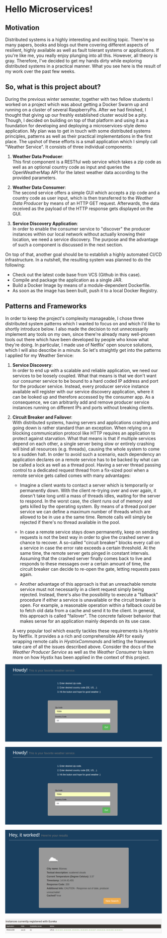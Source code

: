 
# Hello Microservices!

## Motivation

Distributed systems is a highly interesting and exciting topic. There're so many papers,
books and blogs out there covering different aspects of resilient, highly available as well as fault
tolerant systems or applications. If you're like me, you really enjoy plunging into all this.
However, all theory is gray. Therefore, I've decided to get my hands dirty while exploring
distributed systems in a practical manner. What you see here is the result of my work over the past few weeks.


## So, what is this project about?
During the previous winter semester, together with two fellow students I worked on a project which was about 
getting a Docker Swarm up and running on a cluster of several RaspberryPis. After we had finished, I thought that giving up our
freshly established cluster would be a pity. Though, I decided on building on top of that platform
and using it as a foundation for developing and deploying a microservices-style demo application. My plan was
to get in touch with some distributed systems principles, patterns as well as their practical
implementations in the first place. The upshot of these efforts is a small application which I simply call "Weather Service".
It consists of three individual components:

1) __Weather Data Producer__:<br/>
 This first component is a RESTful web service which takes a zip code as well
 as an optional country code as input and queries the OpenWeatherMap API for the latest weather data
 according to the provided parameters. 
 
2) __Weather Data Consumer__:<br/>
The second service offers a simple GUI which accepts a zip code and a country
code as user input, which is then transferred to the _Weather Data Producer_ by means of an
HTTP GET request. Afterwards, the data received as the payload of the HTTP response gets displayed 
on the GUI. 

3) __Service Discovery Application__:<br/>
In order to enable the consumer service to "discover" the producer instances within our local
network without actually knowing their location, we need a service discovery. The purpose and the
advantage of such a component is discussed in the next section.


On top of that, another goal should be to establish a highly automated CI/CD infrastructure. In a nutshell,
the resulting system was planned to do the following:

   + Check out the latest code base from VCS (Github in this case).
   + Compile and package the application as a single JAR.
   + Build a Docker Image by means of a module-dependent Dockerfile.
   + As soon as the image has been built, push it to a local Docker Registry.


## Patterns and Frameworks

In order to keep the project's complexity manageable, I chose three distributed system patterns which I wanted
to focus on and which I'd like to shortly introduce below. I also made the decision to not unnecessarily implement
any tools on my own, since there're already many well-proven tools out there which have been developed by people who know
what they're doing. In particular, I made use of Netflix' open source solutions, which I will also describe 
in a minute. So let's straightly get into the patterns I applied for my Weather Service:

1) __Service Discovery__:<br/>
In order to end up with a scalable and reliable application, we need our services to be loosely coupled.
What that means is that we don't want our consumer service to be bound to a hard coded IP address and port for the
producer service. Instead, every producer service instance available will register with our service
discovery application, where it can be looked up and therefore accessed by the consumer app. As a consequence, we 
can arbitrarily add and remove producer service instances running on different IPs and ports without breaking
clients.<br/>

2) __Circuit Breaker and Failover__:<br/>
With distributed systems, having servers and applications crashing and going down is rather standard than an exception.
When relying on a blocking communication protocol like HTTP requires an application to protect against starvation. What
that means is that if multiple services depend on each other, a single server being slow or entirely crashing will bind
all resources (e.g. threads), causing the whole system to come to a sudden halt. In order to avoid such a scenario, each
dependency an application declares on a remote service has to be backed by what can be called a lock as well as a thread
pool. Having a server thread passing control to a dedicated request thread from a fix-sized pool when a remote service
gets called comes with many advantages:

     + Imagine a client wants to contact a server which is temporarily or permanently down. With the client re-trying
      over and over again, it doesn't take long until a mass of threads idles, waiting for the server to respond. In the 
      worst case, the client runs out of memory and gets killed by the operating system. By means of a thread pool 
      per service we can define a maximum number of threads which are allowed to be in use a the same time. Remote calls
      will simply be rejected if there's no thread available in the pool.
      
     + In case a remote service stays down permanently, keep on sending requests is not the best way in order to give 
     the crashed server a chance to recover. A so-called "circuit breaker" blocks every call on a service in case the
     error rate exceeds a certain threshold. At the same time, the remote server gets pinged in constant intervals.
     Assuming that the crashed server finally comes back to live and responds to these messages over a certain 
     amount of time, the circuit breaker can decide to re-open the gate, letting requests pass again.
      
     + Another advantage of this approach is that an unreachable remote service must not necessarily in a
      client request simply being rejected. Instead, there's also the possibility to execute a "fallback" procedure
      if either a service is unavailable or the circuit breaker is open. For example, a reasonable operation within a
      fallback could be to fetch old data from a cache and send it to the client. In general, this approach is 
      called "failover". The concrete failover behavior that makes sense for an application mainly depends on 
      its use case.
      
      A very popular tool which exactly tackles these requirements is _Hystrix_ by Netflix. It provides a 
      a rich and comprehensible API for easily wrapping remote calls in _HystrixCommands_ and letting the framework
      take care of all the issues described above. Consider the docs of the _Weather Producer Service_ as well as 
      the _Weather Consumer_ to learn more on how Hystix has been applied in the context of this project.
    
    



![](/screenshots/consumer_gui.png)

![](/screenshots/consumer_gui_2.png)

![](/screenshots/failover_demo.png)

![](/screenshots/eureka.png)
  